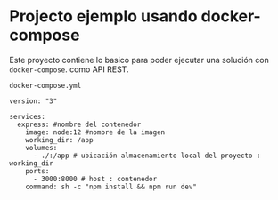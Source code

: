 # Projecto ejemplo usando docker-compose

Este proyecto contiene lo basico para poder ejecutar una solución con `docker-compose`.
como API REST. 

`docker-compose.yml`

```docker
version: "3"

services:
  express: #nombre del contenedor 
    image: node:12 #nombre de la imagen
    working_dir: /app 
    volumes: 
      - ./:/app # ubicación almacenamiento local del proyecto : working_dir
    ports: 
      - 3000:8000 # host : contenedor
    command: sh -c "npm install && npm run dev"
```